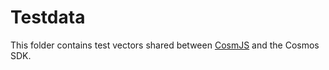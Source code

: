 # Testdata

This folder contains test vectors shared between [CosmJS](https://github.com/cosmos/cosmjs/pull/1147) and the Cosmos SDK.